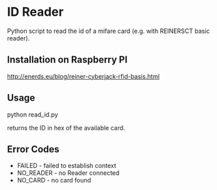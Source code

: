 # ID Reader

Python script to read the id of a mifare card (e.g. with REINERSCT basic reader).

## Installation on Raspberry PI

http://enerds.eu/blog/reiner-cyberjack-rfid-basis.html

## Usage

python read_id.py

returns the ID in hex of the available card.

## Error Codes

* FAILED - failed to establish context
* NO_READER - no Reader connected
* NO_CARD - no card found